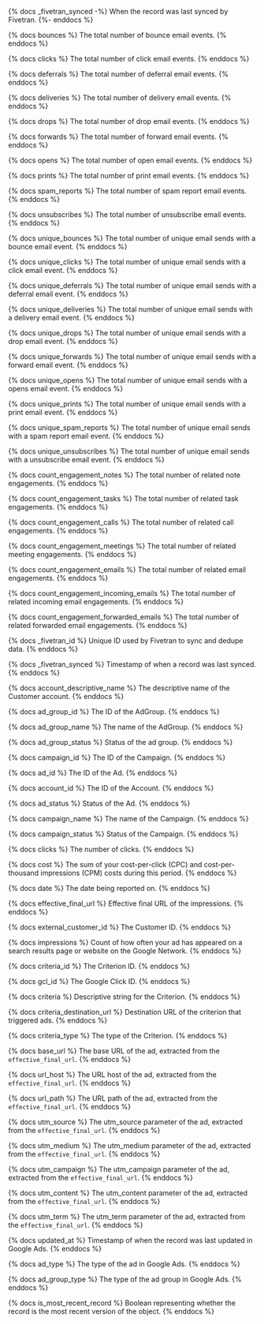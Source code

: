 {% docs _fivetran_synced -%}
When the record was last synced by Fivetran.
{%- enddocs %}

{% docs bounces %}
The total number of bounce email events.
{% enddocs %}

{% docs clicks %}
The total number of click email events.
{% enddocs %}

{% docs deferrals %}
The total number of deferral email events.
{% enddocs %}

{% docs deliveries %}
The total number of delivery email events.
{% enddocs %}

{% docs drops %}
The total number of drop email events.
{% enddocs %}

{% docs forwards %}
The total number of forward email events.
{% enddocs %}

{% docs opens %}
The total number of open email events.
{% enddocs %}

{% docs prints %}
The total number of print email events.
{% enddocs %}

{% docs spam_reports %}
The total number of spam report email events.
{% enddocs %}

{% docs unsubscribes %}
The total number of unsubscribe email events.
{% enddocs %}



{% docs unique_bounces %}
The total number of unique email sends with a bounce email event.
{% enddocs %}

{% docs unique_clicks %}
The total number of unique email sends with a click email event.
{% enddocs %}

{% docs unique_deferrals %}
The total number of unique email sends with a deferral email event.
{% enddocs %}

{% docs unique_deliveries %}
The total number of unique email sends with a delivery email event.
{% enddocs %}

{% docs unique_drops %}
The total number of unique email sends with a drop email event.
{% enddocs %}

{% docs unique_forwards %}
The total number of unique email sends with a forward email event.
{% enddocs %}

{% docs unique_opens %}
The total number of unique email sends with a opens email event.
{% enddocs %}

{% docs unique_prints %}
The total number of unique email sends with a print email event.
{% enddocs %}

{% docs unique_spam_reports %}
The total number of unique email sends with a spam report email event.
{% enddocs %}

{% docs unique_unsubscribes %}
The total number of unique email sends with a unsubscribe email event.
{% enddocs %}

{% docs count_engagement_notes %}
The total number of related note engagements.
{% enddocs %}

{% docs count_engagement_tasks %}
The total number of related task engagements.
{% enddocs %}

{% docs count_engagement_calls %}
The total number of related call engagements.
{% enddocs %}

{% docs count_engagement_meetings %}
The total number of related meeting engagements.
{% enddocs %}

{% docs count_engagement_emails %}
The total number of related email engagements.
{% enddocs %}

{% docs count_engagement_incoming_emails %}
The total number of related incoming email engagements.
{% enddocs %}

{% docs count_engagement_forwarded_emails %}
The total number of related forwarded email engagements.
{% enddocs %}

{% docs _fivetran_id %}
Unique ID used by Fivetran to sync and dedupe data.
{% enddocs %}

{% docs _fivetran_synced %}
Timestamp of when a record was last synced.
{% enddocs %}

{% docs account_descriptive_name %}
The descriptive name of the Customer account.
{% enddocs %}

{% docs ad_group_id %}
The ID of the AdGroup.
{% enddocs %}

{% docs ad_group_name %}
The name of the AdGroup.
{% enddocs %}

{% docs ad_group_status %}
Status of the ad group.
{% enddocs %}

{% docs campaign_id %}
The ID of the Campaign.
{% enddocs %}

{% docs ad_id %}
The ID of the Ad.
{% enddocs %}

{% docs account_id %}
The ID of the Account.
{% enddocs %}


{% docs ad_status %}
Status of the Ad.
{% enddocs %}

{% docs campaign_name %}
The name of the Campaign.
{% enddocs %}

{% docs campaign_status %}
Status of the Campaign.
{% enddocs %}

{% docs clicks %}
The number of clicks.
{% enddocs %}

{% docs cost %}
The sum of your cost-per-click (CPC) and cost-per-thousand impressions (CPM) costs during this period.
{% enddocs %}

{% docs date %}
The date being reported on.
{% enddocs %}

{% docs effective_final_url %}
Effective final URL of the impressions.
{% enddocs %}

{% docs external_customer_id %}
The Customer ID.
{% enddocs %}

{% docs impressions %}
Count of how often your ad has appeared on a search results page or website on the Google Network.
{% enddocs %}

{% docs criteria_id %}
The Criterion ID.
{% enddocs %}

{% docs gcl_id %}
The Google Click ID.
{% enddocs %}

{% docs criteria %}
Descriptive string for the Criterion.
{% enddocs %}

{% docs criteria_destination_url %}
Destination URL of the criterion that triggered ads.
{% enddocs %}

{% docs criteria_type %}
The type of the Criterion.
{% enddocs %}

{% docs base_url %}
The base URL of the ad, extracted from the `effective_final_url`.
{% enddocs %}

{% docs url_host %}
The URL host of the ad, extracted from the `effective_final_url`.
{% enddocs %}

{% docs url_path %}
The URL path of the ad, extracted from the `effective_final_url`.
{% enddocs %}

{% docs utm_source %}
The utm_source parameter of the ad, extracted from the `effective_final_url`.
{% enddocs %}

{% docs utm_medium %}
The utm_medium parameter of the ad, extracted from the `effective_final_url`.
{% enddocs %}

{% docs utm_campaign %}
The utm_campaign parameter of the ad, extracted from the `effective_final_url`.
{% enddocs %}

{% docs utm_content %}
The utm_content parameter of the ad, extracted from the `effective_final_url`.
{% enddocs %}

{% docs utm_term %}
The utm_term parameter of the ad, extracted from the `effective_final_url`.
{% enddocs %}

{% docs updated_at %}
Timestamp of when the record was last updated in Google Ads.
{% enddocs %}

{% docs ad_type %}
The type of the ad in Google Ads.
{% enddocs %}

{% docs ad_group_type %}
The type of the ad group in Google Ads.
{% enddocs %}

{% docs is_most_recent_record %}
Boolean representing whether the record is the most recent version of the object.
{% enddocs %}